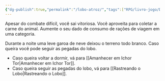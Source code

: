 ```yaml
---
{"dg-publish":true,"permalink":"/lobo-atroz/","tags":["RPG/livro-jogo/Draegeni/story-points"],"created":"2024-12-18T13:22:38.878-05:00","updated":"2024-12-18T16:20:41.243-05:00"}
---
```



Apesar do combate difícil, você sai vitoriosa. Você aproveita para coletar a carne do animal. Aumente o seu dado de consumo de rações de viagem em uma categoria.

Durante a noite uma leve garoa de neve deixou o terreno todo branco. Caso queira você pode seguir as pegadas do lobo.

- Caso queira voltar a dormir, vá para [[Amanhecer em Ichor Tor\|Amanhecer em Ichor Tor]].
- Caso queira seguir as pegadas do lobo, vá para [[Rastreando o Lobo\|Rastreando o Lobo]].
